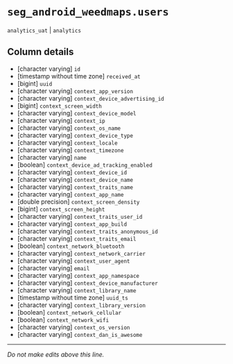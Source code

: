 # `seg_android_weedmaps.users`
`analytics_uat` | `analytics`

## Column details
* [character varying] `id`
* [timestamp without time zone] `received_at`
* [bigint]    `uuid`
* [character varying] `context_app_version`
* [character varying] `context_device_advertising_id`
* [bigint]    `context_screen_width`
* [character varying] `context_device_model`
* [character varying] `context_ip`
* [character varying] `context_os_name`
* [character varying] `context_device_type`
* [character varying] `context_locale`
* [character varying] `context_timezone`
* [character varying] `name`
* [boolean]   `context_device_ad_tracking_enabled`
* [character varying] `context_device_id`
* [character varying] `context_device_name`
* [character varying] `context_traits_name`
* [character varying] `context_app_name`
* [double precision] `context_screen_density`
* [bigint]    `context_screen_height`
* [character varying] `context_traits_user_id`
* [character varying] `context_app_build`
* [character varying] `context_traits_anonymous_id`
* [character varying] `context_traits_email`
* [boolean]   `context_network_bluetooth`
* [character varying] `context_network_carrier`
* [character varying] `context_user_agent`
* [character varying] `email`
* [character varying] `context_app_namespace`
* [character varying] `context_device_manufacturer`
* [character varying] `context_library_name`
* [timestamp without time zone] `uuid_ts`
* [character varying] `context_library_version`
* [boolean]   `context_network_cellular`
* [boolean]   `context_network_wifi`
* [character varying] `context_os_version`
* [character varying] `context_dan_is_awesome`

-------------------------------------------------------------------------------
*Do not make edits above this line.*
